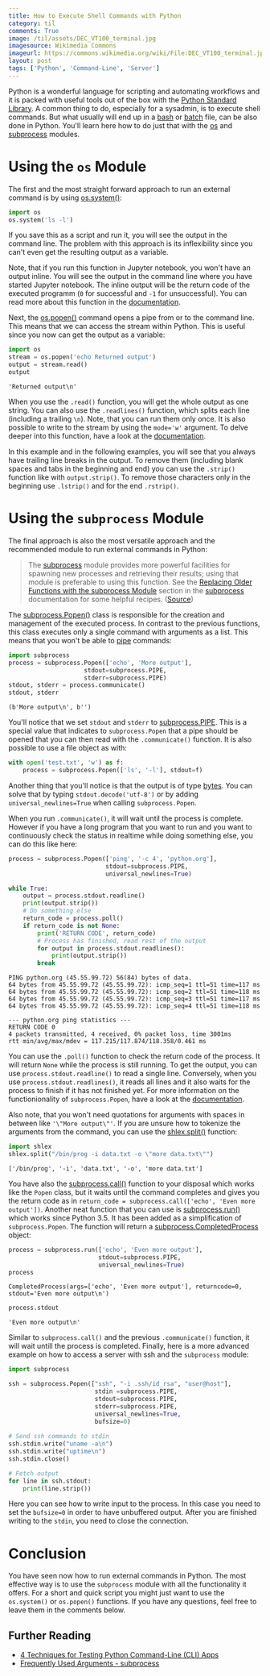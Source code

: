 ```yaml
---
title: How to Execute Shell Commands with Python
category: til
comments: True
image: /til/assets/DEC_VT100_terminal.jpg
imagesource: Wikimedia Commons
imageurl: https://commons.wikimedia.org/wiki/File:DEC_VT100_terminal.jpg
layout: post
tags: ['Python', 'Command-Line', 'Server']
---
```


Python is a wonderful language for scripting and automating workflows and it is packed with useful tools out of the box with the [Python Standard Library](https://docs.python.org/3/library/). A common thing to do, especially for a sysadmin, is to execute shell commands. But what usually will end up in a [bash](https://en.wikipedia.org/wiki/Bash_(Unix_shell)) or [batch](https://en.wikipedia.org/wiki/Batch_file) file, can be also done in Python. You'll learn here how to do just that with the [os](https://docs.python.org/3/library/os.html) and [subprocess](https://docs.python.org/3/library/subprocess.html) modules.

# Using the `os` Module

The first and the most straight forward approach to run an external command is by using [os.system()](https://docs.python.org/3/library/os.html#os.system):

```python
import os
os.system('ls -l')
```
If you save this as a script and run it, you will see the output in the command line. The problem with this approach is its inflexibility since you can't even get the resulting output as a variable.

Note, that if you run this function in Jupyter notebook, you won't have an output inline. You will see the output in the command line where you have started Jupyter notebook. The inline output will be the return code of the executed programm (`0` for successful and `-1` for unsuccessful). You can read more about this function in the [documentation](https://docs.python.org/3/library/os.html#os.system).

Next, the [os.popen()](https://docs.python.org/3/library/os.html#os.popen) command opens a pipe from or to the command line. This means that we can access the stream within Python. This is useful since you now can get the output as a variable:


```python
import os
stream = os.popen('echo Returned output')
output = stream.read()
output
```




    'Returned output\n'



When you use the `.read()` function, you will get the whole output as one string. You can also use the `.readlines()` function, which splits each line (including a trailing `\n`). Note, that you can run them only once. It is also possible to write to the stream by using the `mode='w'` argument. To delve deeper into this function, have a look at the [documentation](https://docs.python.org/3/library/os.html#os.popen).

In this example and in the following examples, you will see that you always have trailing line breaks in the output. To remove them (including blank spaces and tabs in the beginning and end) you can use the `.strip()` function like with `output.strip()`. To remove those characters only in the beginning use `.lstrip()` and for the end `.rstrip()`.

# Using the `subprocess` Module

The final approach is also the most versatile approach and the recommended module to run external commands in Python:

> The [subprocess](https://docs.python.org/3/library/subprocess.html#module-subprocess) module provides more powerful facilities for spawning new processes and retrieving their results; using that module is preferable to using this function. See the [Replacing Older Functions with the subprocess Module](https://docs.python.org/3/library/subprocess.html#subprocess-replacements) section in the [subprocess](https://docs.python.org/3/library/subprocess.html#module-subprocess) documentation for some helpful recipes. ([Source](https://docs.python.org/3/library/os.html#os.system))

The [subprocess.Popen()](https://docs.python.org/3/library/subprocess.html#subprocess.Popen) class is responsible for the creation and management of the executed process. In contrast to the previous functions, this class executes only a single command with arguments as a list. This means that you won't be able to [pipe](https://en.wikipedia.org/wiki/Pipeline_(Unix)) commands:


```python
import subprocess
process = subprocess.Popen(['echo', 'More output'],
                     stdout=subprocess.PIPE, 
                     stderr=subprocess.PIPE)
stdout, stderr = process.communicate()
stdout, stderr
```




    (b'More output\n', b'')



You'll notice that we set `stdout` and `stderr` to [subprocess.PIPE](https://docs.python.org/3/library/subprocess.html#subprocess.PIPE). This is a special value that indicates to `subprocess.Popen` that a pipe should be opened that you can then read with the `.communicate()` function. It is also possible to use a file object as with:


```python
with open('test.txt', 'w') as f:
    process = subprocess.Popen(['ls', '-l'], stdout=f)
```

Another thing that you'll notice is that the output is of type [bytes](https://docs.python.org/3/library/stdtypes.html#bytes). You can solve that by typing `stdout.decode('utf-8')` or by adding `universal_newlines=True` when calling `subprocess.Popen`.

When you run `.communicate()`, it will wait until the process is complete. However if you have a long program that you want to run and you want to continuously check the status in realtime while doing something else, you can do this like here:


```python
process = subprocess.Popen(['ping', '-c 4', 'python.org'], 
                           stdout=subprocess.PIPE,
                           universal_newlines=True)

while True:
    output = process.stdout.readline()
    print(output.strip())
    # Do something else
    return_code = process.poll()
    if return_code is not None:
        print('RETURN CODE', return_code)
        # Process has finished, read rest of the output 
        for output in process.stdout.readlines():
            print(output.strip())
        break
```

    PING python.org (45.55.99.72) 56(84) bytes of data.
    64 bytes from 45.55.99.72 (45.55.99.72): icmp_seq=1 ttl=51 time=117 ms
    64 bytes from 45.55.99.72 (45.55.99.72): icmp_seq=2 ttl=51 time=118 ms
    64 bytes from 45.55.99.72 (45.55.99.72): icmp_seq=3 ttl=51 time=117 ms
    64 bytes from 45.55.99.72 (45.55.99.72): icmp_seq=4 ttl=51 time=118 ms
    
    --- python.org ping statistics ---
    RETURN CODE 0
    4 packets transmitted, 4 received, 0% packet loss, time 3001ms
    rtt min/avg/max/mdev = 117.215/117.874/118.358/0.461 ms


You can use the `.poll()` function to check the return code of the process. It will return `None` while the process is still running. To get the output, you can use `process.stdout.readline()` to read a single line. Conversely, when you use `process.stdout.readlines()`, it reads all lines and it also waits for the process to finish if it has not finished yet. For more information on the functionionality of `subprocess.Popen`, have a look at the [documentation](https://docs.python.org/3/library/subprocess.html#subprocess.Popen). 

Also note, that you won't need quotations for arguments with spaces in between like `'\"More output\"'`. If you are unsure how to tokenize the arguments from the command, you can use the [shlex.split()](https://docs.python.org/3/library/shlex.html#shlex.split) function:


```python
import shlex
shlex.split("/bin/prog -i data.txt -o \"more data.txt\"")
```




    ['/bin/prog', '-i', 'data.txt', '-o', 'more data.txt']



You have also the [subprocess.call()](https://docs.python.org/3/library/subprocess.html#subprocess.call) function to your disposal which works like the `Popen` class, but it waits until the command completes and gives you the return code as in `return_code = subprocess.call(['echo', 'Even more output'])`. Another neat function that you can use is [subprocess.run()](https://docs.python.org/3/library/subprocess.html#subprocess.run) which works since Python 3.5. It has been added as a simplification of `subprocess.Popen`. The function will return a [subprocess.CompletedProcess](https://docs.python.org/3/library/subprocess.html#subprocess.CompletedProcess) object:


```python
process = subprocess.run(['echo', 'Even more output'], 
                         stdout=subprocess.PIPE, 
                         universal_newlines=True)
process
```




    CompletedProcess(args=['echo', 'Even more output'], returncode=0, stdout='Even more output\n')




```python
process.stdout
```




    'Even more output\n'



Similar to `subprocess.call()` and the previous `.communicate()` function, it will wait untill the process is completed. Finally, here is a more advanced example on how to access a server with ssh and the `subprocess` module:


```python
import subprocess

ssh = subprocess.Popen(["ssh", "-i .ssh/id_rsa", "user@host"],
                        stdin =subprocess.PIPE,
                        stdout=subprocess.PIPE,
                        stderr=subprocess.PIPE,
                        universal_newlines=True,
                        bufsize=0)
 
# Send ssh commands to stdin
ssh.stdin.write("uname -a\n")
ssh.stdin.write("uptime\n")
ssh.stdin.close()

# Fetch output
for line in ssh.stdout:
    print(line.strip())
```

Here you can see how to write input to the process. In this case you need to set the `bufsize=0` in order to have unbuffered output. After you are finished writing to the `stdin`, you need to close the connection.

# Conclusion

You have seen now how to run external commands in Python. The most effective way is to use the `subprocess` module with all the functionality it offers. For a short and quick script you might just want to use the `os.system()` or `os.popen()` functions. If you have any questions, feel free to leave them in the comments below.

## Further Reading

- [4 Techniques for Testing Python Command-Line (CLI) Apps](https://realpython.com/python-cli-testing/)
- [Frequently Used Arguments - subprocess](https://docs.python.org/3/library/subprocess.html#frequently-used-arguments)